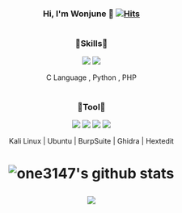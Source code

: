 <div align="center">

### Hi, I'm Wonjune 👋 [![Hits](https://hits.seeyoufarm.com/api/count/incr/badge.svg?url=https%3A%2F%2Fgithub.com%2Fone3147&count_bg=%2379C83D&title_bg=%23555555&icon=&icon_color=%23E7E7E7&title=hits&edge_flat=false)](https://hits.seeyoufarm.com)
  
<h1>

### 🔹Skills🔹

<img src="https://img.shields.io/badge/Python-3776AB?style=yellow&logo=Python&logoColor=white">
<img src="https://img.shields.io/badge/C/C++-A8B9CC?style=yellow&logo=C&logoColor=white"/>
  
C Language , Python , PHP


<h1>

### 🔹Tool🔹
  
<img src="https://img.shields.io/badge/Kali Linux-FCC624?style=yellow&logo=Kali linux&logoColor=white">
<img src="https://img.shields.io/badge/Linux-FCC624?style=yellow&logo=linux&logoColor=white">
<img src="https://img.shields.io/badge/VMware-607078?style=yellow&logo=VMware&logoColor=white">
<img src="https://img.shields.io/badge/Pycharm-#000000?style=for-the-badge&logo=Pycharm&logoColor=white">

  
Kali Linux | Ubuntu | BurpSuite | Ghidra | Hextedit
<h1>

<h1>
  
![one3147's github stats](https://github-readme-stats.vercel.app/api?username=one3147&show_icons=true)
<p><a href="http://mazassumnida.wtf/api/v2/generate_badge?boj=dwj0306">
<img src="http://mazassumnida.wtf/api/mini/generate_badge?boj=dwj0306"/></a></p>

